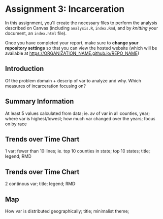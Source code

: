 # Assignment 3: Incarceration
In this assignment, you'll create the necessary files to perform the analysis described on Canvas (including `analysis.R`, `index.Rmd`, and by _knitting_ your document, an `index.html` file). 

Once you have completed your report, make sure to **change your repository settings** so that you can view the hosted website (which will be available at https://ORGANIZATION_NAME.github.io/REPO_NAME)

## Introduction 
Of the problem domain + descrip of var to analyze and why. Which measures of incarceration focusing on?

## Summary Information
At least 5 values calculated from data; ie. av of var in all counties, year; where var is highest/lowest; how much var changed over the years; focus on by race

## Trends over Time Chart
1 var; fewer than 10 lines; ie. top 10 counties in state; top 10 states; title; legend; RMD

## Trends over Time Chart
2 continous var; title; legend; RMD


## Map 
How var is distributed geographically; title; minimalist theme; 


